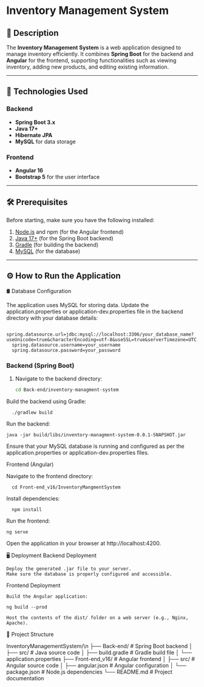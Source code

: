 # Inventory Management System

## 📖 Description
The **Inventory Management System** is a web application designed to manage inventory efficiently. It combines **Spring Boot** for the backend and **Angular** for the frontend, supporting functionalities such as viewing inventory, adding new products, and editing existing information.

---

## 🚀 Technologies Used

### Backend
- **Spring Boot 3.x**
- **Java 17+**
- **Hibernate JPA**
- **MySQL** for data storage

### Frontend
- **Angular 16**
- **Bootstrap 5** for the user interface

---

## 🛠️ Prerequisites

Before starting, make sure you have the following installed:

1. [Node.js](https://nodejs.org/) and npm (for the Angular frontend)
2. [Java 17+](https://adoptopenjdk.net/) (for the Spring Boot backend)
3. [Gradle](https://gradle.org/) (for building the backend)
4. [MySQL](https://www.mysql.com/) (for the database)

---

## ⚙️ How to Run the Application

🛢️ Database Configuration

The application uses MySQL for storing data. Update the application.properties or application-dev.properties file in the backend directory with your database details:


      spring.datasource.url=jdbc:mysql://localhost:3306/your_database_name?useUnicode=true&characterEncoding=utf-8&useSSL=true&serverTimezone=UTC
      spring.datasource.username=your_username
      spring.datasource.password=your_password

### Backend (Spring Boot)
1. Navigate to the backend directory:
   ```bash
   cd Back-end/inventory-managment-system

Build the backend using Gradle:

      ./gradlew build

Run the backend:

    java -jar build/libs/inventory-managment-system-0.0.1-SNAPSHOT.jar

Ensure that your MySQL database is running and configured as per the application.properties or application-dev.properties files.

Frontend (Angular)

   Navigate to the frontend directory:


      cd Front-end_v16/InventoryMangmentSystem

Install dependencies:

      npm install

Run the frontend:

    ng serve

Open the application in your browser at http://localhost:4200.



🖥️ Deployment
Backend Deployment

    Deploy the generated .jar file to your server.
    Make sure the database is properly configured and accessible.

Frontend Deployment

    Build the Angular application:

    ng build --prod

    Host the contents of the dist/ folder on a web server (e.g., Nginx, Apache).

📂 Project Structure

InventoryManagementSystem/\n
      ├── Back-end/                # Spring Boot backend
      │   ├── src/                 # Java source code
      │   ├── build.gradle         # Gradle build file
      │   └── application.properties
      ├── Front-end_v16/           # Angular frontend
      │   ├── src/                 # Angular source code
      │   ├── angular.json         # Angular configuration
      │   └── package.json         # Node.js dependencies
      └── README.md                # Project documentation


